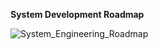 <b>System Development Roadmap</b>

![System_Engineering_Roadmap](https://github.com/nareshns2004/Technology_Stack_Frameworks/assets/144513215/5a0c892e-c17d-4b3f-80b1-b9658703c298)
